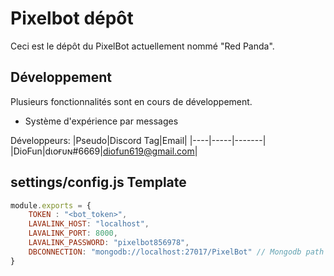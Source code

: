 # Pixelbot dépôt

Ceci est le dépôt du PixelBot actuellement nommé "Red Panda".

## Développement 

Plusieurs fonctionnalités sont en cours de développement.
* Système d'expérience par messages

Développeurs:
|Pseudo|Discord Tag|Email|
|----|-----|-------| 
|DioFun|dιoғυɴ#6669|diofun619@gmail.com|


## settings/config.js Template

```javascript
module.exports = {
    TOKEN : "<bot_token>",
    LAVALINK_HOST: "localhost",
    LAVALINK_PORT: 8000,
    LAVALINK_PASSWORD: "pixelbot856978",
    DBCONNECTION: "mongodb://localhost:27017/PixelBot" // Mongodb path
}
```